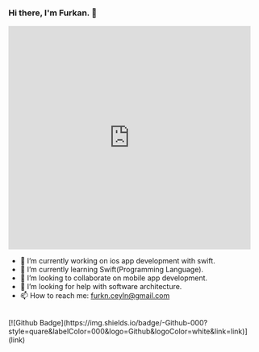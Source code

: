 ### Hi there, I'm Furkan. 👋

<iframe src="https://giphy.com/embed/8b29QJQgVwUW4" width="480" height="444" frameBorder="0" class="giphy-embed" allowFullScreen></iframe>

- 🔭 I’m currently working on ios app development with swift.
- 🌱 I’m currently learning Swift(Programming Language).
- 👯 I’m looking to collaborate on mobile app development.
- 🤔 I’m looking for help with software architecture.
- 📫 How to reach me: furkn.ceyln@gmail.com
<br/>
[![Github Badge](https://img.shields.io/badge/-Github-000?style=quare&labelColor=000&logo=Github&logoColor=white&link=link)](link) 

